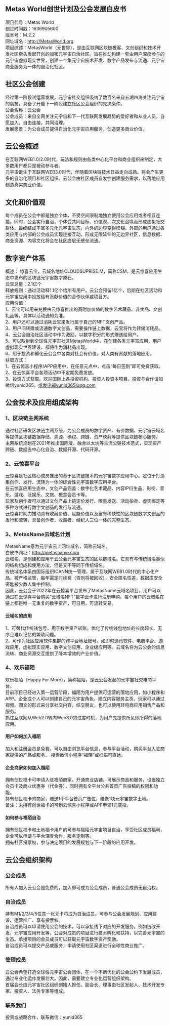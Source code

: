 ## Metas World创世计划及公会发展白皮书
项目代号：Metas World  
创世时间戳：1636905600  
版本号：M.2.2  
网址域名：http://MetasWorld.org  
项目综述：MetasWorld（元世界），是由互联网区块链极客、文创组织和技术开发社区牵头发起开创的加密元宇宙自治社区。旨在推动构建一套由用户深度参与的元宇宙虚拟现实世界，创建一个集元宇宙技术开发、数字产品发布与流通、元宇宙商业服务为一体的自治化社区。
## 社区公会创建
经过第一阶段试运营发展，元宇宙社交组织吸纳了数百名来自五湖四海关注元宇宙的朋友，具备了开启下一阶段建立社区公会组织的先决条件。  
公会名称：云公会  
公会成员：来自全网关注元宇宙和下一代互联网发展趋势的爱好者和从业人员，自愿加入，自由连接，共同治理。  
发展愿景：为公会成员提供自治化元宇宙应用服务，创造更多商业价值。
## 云公会概述
在互联网WEB1.0/2.0时代，玩法和规则由各类中心化平台和商业组织来制定，大多数用户都只是被动参与者。  
元宇宙诞生于互联网WEB3.0时代，伴随着区块链技术日益走向成熟。将会产生更多的自治化项目和社区组织。云公会由社区成员自发性创建服务需求，以落地应用创造真实商业价值。  
## 文化和价值观
每个成员在公会中都是独立个体，不受空间限制地独立使用公会应用或者相互连接。同时，公会实行自治，个体受共同目标、价值观、次文化召唤而形成虚拟社交群体。最终结成丰富多元化元宇宙生态，内外的边界变得模糊，外部的用户通过各类应用与内部的公会成员实现连接互动，形成无限延伸的无边界社区，信息数据、商业资源、内容文化将会在社区底层无壁垒流通。
## 数字资产体系
概述： 惊喜云宝，云域名地址CLOUDSUPRISE.M，简称CSM，是云惊喜应用生态中发布的区块链元宇宙数字原石。  
云宝总量：2.1亿个  
释放规则：通过活动释1.1亿个给所有用户。云公会预留1亿个，后期在社区活动和元宇宙应用中投放给有贡献价值的合作伙伴或项目方。  
应用价值：     
1、云宝可以用来兑换由云惊喜推出的高附加价值的数字艺术藏品、非卖品、文创礼品等，具体以活动通知为准。  
2、用户还可以通过消耗云宝来发行属于自己的NFT文创产品。  
3、用户间转赠或流通数字文创品，需要操作链上数据，云宝将作为转储消耗品。  
4、云公会自治社区活动中作为激励，以数字积分的形式赠送给用户。  
5、可以映射到全球性元宇宙社区MetasWorld中，在创建各类元宇宙应用，用户虚拟现实世界建设，都将作为消耗品出现。  
6、用于投资和孵化云公会中各类对社会有价值，对人类有贡献的落地应用。  
获取方式：  
1、在云惊喜小程序/APP应用中，在任意元点中，点击“每日签到”即可免费获取。  
2、在云惊喜平台各项活动中不定期免费发放。  
3、投资方式获取。欢迎国际上各投资机构、投资人投资本项目。投资与合作请加微信yunid365，或发电邮yunid365@qq.com  
## 公会技术及应用组成架构 
### 1、区块链主网系统   
通过社区研发区块链主网系统，为公会成员的数字资产、有价数据、元宇宙云域名等提供区块链数据存储、溯源、确权、跨链、资产映射等提供区块链核心服务。  
主网系统规划在2021年推出国际版，融合以太坊等主流公链技术范式，实现资产跨链、数据去中心化自治、数据开源、代码开源。    
### 2、云惊喜平台  
云惊喜是社区核心成员推出的基于区块链技术的元宇宙数字应用中心。定位于打造集创作、发行、流转为一体的综合性元宇宙数字应用平台。    
在云惊喜应用生态中，文创产品涵盖：数字化艺术藏品、内容IP衍生品、影视、音乐、游戏、泛娱乐、文旅、概念会员卡等。    
玩家及创作者可以通过文创产品上链定价发行、限量发送、活动拍卖、虚实绑定等多种方式进行数字文创品的发行与流通。    
云惊喜将助力推动具有收藏价值、赋能价值以及富有稀缺性的区块链数字文创品的发行和流转，具备创作者、收藏者、经纪人三位一体的完整生态。    
### 3、MetasName云域名计划  
MetasName意为元宇宙云上网址域名，简称云域名。  
白皮书网址：http://metasname.com  
云域名，是创建和应用于云公会元宇宙生态的区块链域名。它具有与传统域名类似的结构组成和使用方法，但是又不等同于传统域名。  
传统域名体系由国际组织ICANN统一管理，属于互联网WEB1.0时代的中心化产品，被严格监管，每年需定时续费（否则将被回收），安全匿名性差，数据库安全密匙被少数人集中控制。  
因此，云公会于2022年在云惊喜平台发布了MetasName云域名项目。用户可以通过在云惊喜平台购买“云域名NFT”数字云卡进行注册申购。每个用户的云域名在链上都是唯一无重复的数字资产，可自用，可流转交易。  
#### 云域名的应用  
1、可替代传统钱包号，用于数字资产转账。优化了传统钱包地址的长度超长、无序且难以记忆的繁琐问题。    
2、可作为社区应用软件集群的跨平台地址账号。如即时通讯软件、电商平台、游戏应用、虚拟现实应用、数字文创应用、企业级应用等。云域名将为云公会的信息流转、商业资源交互提供了降本增效的产业价值。    
### 4、欢乐福陌  
欢乐福陌（Happy For More），简称福陌，是云公会发起的元宇宙社交电商平台。  
目前项目已经进入第一运营阶段，福陌为用户提供可运营的落地应用，如小程序和APP。企业或个人可以创建自己的元宇宙角色，建立内容服务主页，玩家可以通过视频、图文的形式来分享社交内容，结交朋友，也可以使用轻电商应用销售产品和服务。  
抓住互联网从Web2.0转向Web3.0的过度时机，为用户先提供所见即所得的落地应用。  
#### 用户如何加入福陌
加入和注册会员是免费。可以自由浏览平台信息，参与平台活动，购买平台入驻商家提供的产品或服务。
搜索微信小程序“福陌”或扫描可直达。    
#### 企业商家如何加入福陌
拥有创世福卡可申请入驻福陌商家，开通商业店铺，可展示商品和服务，设置独立会员卡及商业优惠券（代金券），同时拥有全平台公共首页广告投稿的权限和功能。  
持有创世福卡的商家，赠送1个平台首页广告位，赠送1块元宇宙数字土地。  
备注：未持有创世福卡的可到云惊喜小程序或APP申领1元空投。  
#### 如何参与福陌自治  
拥有创世福卡和土地福卡用户的可参与福陌元宇宙项目自治，享受社区成员福利，企业可以申请与平台深度合作，服务定制等。  
拥有社区投票权，参与决定项目的发展规划与下一阶段的应用开发。  
## 云公会组织架构
### 公会成员
所有人加入云公会是免费的，加入即可成为公会成员，普通公会成员无自治权。  
### 自治成员 
持有M1/2/3/4/5任意一张元卡将成为自治成员。可参与公会发展规划、应用建设、运营推广、享有投票权。  
自治成员可以申请使用公会的技术，可以承接线下对应的开发服务。例如链改开发、元宇宙应用开发等，公会对成员的项目进行技术孵化和扶持，以完善元宇宙的生态。承接项目的会员成员可以获取元宇宙数字资产奖励。  
自治成员可以提交产品或服务，申请使用社区渠道进行全球性商业推广。  
### 管理成员 
云公会希望打造全球性元宇宙公会团体，在一个不断优化的公会公约下发展成员，通过专业化运作发展壮大。因此，需要建立专业化运营组织架构。  
首届会长由元宇宙社区组织创始人担任。副会长、理事由社区发起人、技术开发专家、投资人、法务专家等组成。  
### 联系我们  
投资或战略合作，联系微信：yunid365
